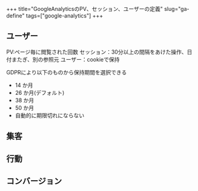 +++
title="GoogleAnalyticsのPV、セッション、ユーザーの定義"
slug="ga-define"
tags=["google-analytics"]
+++
## ユーザー
PV:ページ毎に閲覧された回数
セッション：30分以上の間隔をあけた操作、日付またぎ、別の参照元
ユーザー：cookieで保持

GDPRにより以下のものから保持期間を選択できる

- 14 か月
- 26 か月(デフォルト)
- 38 か月
- 50 か月
- 自動的に期限切れにならない

## 集客

## 行動

## コンバージョン
